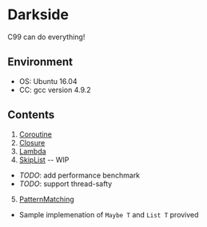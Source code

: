 # Darkside

C99 can do everything!

## Environment
* OS: Ubuntu 16.04
* CC: gcc version 4.9.2

## Contents
1. [Coroutine](https://en.wikipedia.org/wiki/Coroutine)
2. [Closure](https://en.wikipedia.org/wiki/Closure_(computer_programming))
3. [Lambda](https://en.wikipedia.org/wiki/Anonymous_function)
4. [SkipList](https://en.wikipedia.org/wiki/Skip_list) -- WIP
  * _TODO_: add performance benchmark
  * _TODO_: support thread-safty
5. [PatternMatching](https://en.wikipedia.org/wiki/Pattern_matching)
  * Sample implemenation of `Maybe T` and `List T` provived
